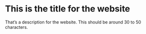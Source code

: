 # This is the title for the website

That’s a description for the website. This should be around 30 to 50 characters.